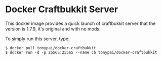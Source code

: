 # Docker Craftbukkit Server

This docker image provides a quick launch of craftbukkit server that the version is 1.7.9, it's original and with no mods.

To simply run this server, type:

    $ docker pull tonypai/docker-craftbukkit
    $ docker run -d -p 25565:25565 --name cb tonypai/docker-craftbukkit
